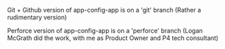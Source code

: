 Git + Github version of app-config-app is on a 'git' branch
(Rather a rudimentary version)

Perforce version of app-config-app is on a 'perforce' branch 
(Logan McGrath did the work, with me as Product Owner and P4 tech consultant)